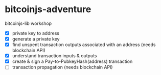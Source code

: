 bitcoinjs-adventure
===================

bitcoinjs-lib workshop

- [x] private key to address
- [x] generate a private key
- [x] find unspent transaction outputs associated with an address (needs blockchain API)
- [x] understand transaction inputs & outputs
- [x] create & sign a Pay-to-PubkeyHash(address) transaction
- [ ] transaction propagation (needs blockchain API)
